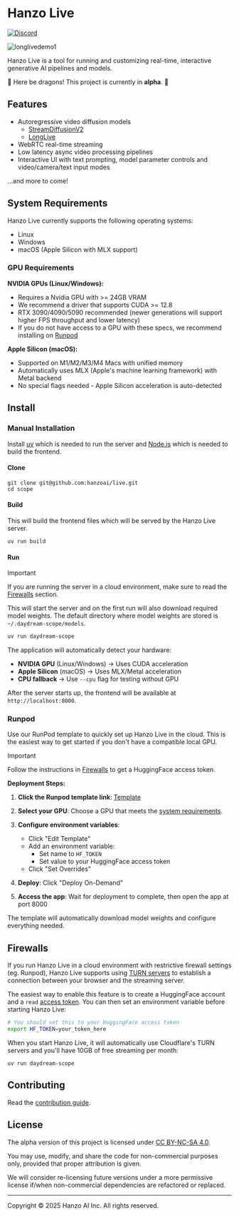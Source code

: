 # Hanzo Live

[![Discord](https://img.shields.io/badge/Discord-5865F2?logo=discord&logoColor=white)](https://discord.gg/mnfGR4Fjhp)

![longlivedemo1](https://github.com/user-attachments/assets/7fa46227-4405-4ad9-9cd7-a53724f0203d)

Hanzo Live is a tool for running and customizing real-time, interactive generative AI pipelines and models.

🚧 Here be dragons! This project is currently in **alpha**. 🚧

## Features

- Autoregressive video diffusion models
  - [StreamDiffusionV2](./pipelines/streamdiffusionv2/docs/usage.md)
  - [LongLive](./pipelines/longlive/docs/usage.md)
- WebRTC real-time streaming
- Low latency async video processing pipelines
- Interactive UI with text prompting, model parameter controls and video/camera/text input modes

...and more to come!

## System Requirements

Hanzo Live currently supports the following operating systems:

- Linux
- Windows
- macOS (Apple Silicon with MLX support)

### GPU Requirements

**NVIDIA GPUs (Linux/Windows):**
- Requires a Nvidia GPU with >= 24GB VRAM
- We recommend a driver that supports CUDA >= 12.8
- RTX 3090/4090/5090 recommended (newer generations will support higher FPS throughput and lower latency)
- If you do not have access to a GPU with these specs, we recommend installing on [Runpod](#runpod)

**Apple Silicon (macOS):**
- Supported on M1/M2/M3/M4 Macs with unified memory
- Automatically uses MLX (Apple's machine learning framework) with Metal backend
- No special flags needed - Apple Silicon acceleration is auto-detected

## Install

### Manual Installation

Install [uv](https://docs.astral.sh/uv/getting-started/installation/) which is needed to run the server and [Node.js](https://nodejs.org/en/download) which is needed to build the frontend.

#### Clone

```
git clone git@github.com:hanzoai/live.git
cd scope
```

#### Build

This will build the frontend files which will be served by the Hanzo Live server.

```
uv run build
```

#### Run

> [!IMPORTANT]
> If you are running the server in a cloud environment, make sure to read the [Firewalls](#firewalls) section.

This will start the server and on the first run will also download required model weights. The default directory where model weights are stored is `~/.daydream-scope/models`.

```bash
uv run daydream-scope
```

The application will automatically detect your hardware:
- **NVIDIA GPU** (Linux/Windows) → Uses CUDA acceleration
- **Apple Silicon** (macOS) → Uses MLX/Metal acceleration
- **CPU fallback** → Use `--cpu` flag for testing without GPU

After the server starts up, the frontend will be available at `http://localhost:8000`.

### Runpod

Use our RunPod template to quickly set up Hanzo Live in the cloud. This is the easiest way to get started if you don't have a compatible local GPU.

> [!IMPORTANT]
> Follow the instructions in [Firewalls](#firewalls) to get a HuggingFace access token.

**Deployment Steps:**

1. **Click the Runpod template link**: [Template](https://console.runpod.io/deploy?template=aca8mw9ivw&ref=5k8hxjq3)

2. **Select your GPU**: Choose a GPU that meets the [system requirements](#system-requirements).

3. **Configure environment variables**:
   - Click "Edit Template"
   - Add an environment variable:
     - Set name to `HF_TOKEN`
     - Set value to your HuggingFace access token
   - Click "Set Overrides"

4. **Deploy**: Click "Deploy On-Demand"

5. **Access the app**: Wait for deployment to complete, then open the app at port 8000

The template will automatically download model weights and configure everything needed.

## Firewalls

If you run Hanzo Live in a cloud environment with restrictive firewall settings (eg. Runpod), Hanzo Live supports using [TURN servers](https://webrtc.org/getting-started/turn-server) to establish a connection between your browser and the streaming server.

The easiest way to enable this feature is to create a HuggingFace account and a `read` [access token](https://huggingface.co/docs/hub/en/security-tokens). You can then set an environment variable before starting Hanzo Live:

```bash
# You should set this to your HuggingFace access token
export HF_TOKEN=your_token_here
```

When you start Hanzo Live, it will automatically use Cloudflare's TURN servers and you'll have 10GB of free streaming per month:

```
uv run daydream-scope
```

## Contributing

Read the [contribution guide](./docs/contributing.md).

## License

The alpha version of this project is licensed under [CC BY-NC-SA 4.0](./LICENSE).

You may use, modify, and share the code for non-commercial purposes only, provided that proper attribution is given.

We will consider re-licensing future versions under a more permissive license if/when non-commercial dependencies are refactored or replaced.

---

Copyright © 2025 Hanzo AI Inc. All rights reserved.
